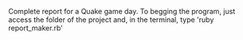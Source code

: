 Complete report for a Quake game day.
To begging the program, just access the folder of the project and, in the terminal, type 'ruby report_maker.rb'
 
